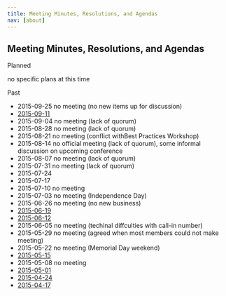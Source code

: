 ```yaml
---
title: Meeting Minutes, Resolutions, and Agendas
nav: [about]
---
```


## Meeting Minutes, Resolutions, and Agendas ##

Planned

  no specific plans at this time

Past

* 2015-09-25 no meeting (no new items up for discussion)
* [2015-09-11]({{site.github.url}}/about/minutes/2015-09-11/)
* 2015-09-04 no meeting (lack of quorum)
* 2015-08-28 no meeting (lack of quorum)
* 2015-08-21 no meeting (conflict withBest Practices Workshop)
* 2015-08-14 no official meeting (lack of quorum), some informal discussion on upcoming conference
* 2015-08-07 no meeting (lack of quorum)
* 2015-07-31 no meeting (lack of quorum)
* 2015-07-24 
* 2015-07-17
* 2015-07-10 no meeting
* 2015-07-03 no meeting (Independence Day)
* 2015-06-26 no meeting (no new business)
* [2015-06-19]({{site.github.url}}/about/minutes/2015-06-19/)
* [2015-06-12]({{site.github.url}}/about/minutes/2015-06-12/)
* 2015-06-05 no meeting (techinal diffculties with call-in number)
* 2015-05-29 no meeting (agreed when most members could not make meeting)
* 2015-05-22 no meeting (Memorial Day weekend)
* [2015-05-15]({{site.github.url}}/about/minutes/2015-05-15/)
* 2015-05-08 no meeting
* [2015-05-01]({{site.github.url}}/about/minutes/2015-05-01/)
* [2015-04-24]({{site.github.url}}/about/minutes/2015-04-24/)
* [2015-04-17]({{site.github.url}}/about/minutes/2015-04-17/)
